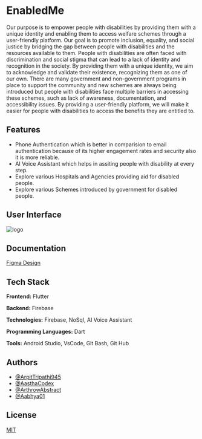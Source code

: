 
# EnabledMe

Our purpose is to empower people with disabilities by providing them with a unique identity and enabling them to access welfare schemes through a user-friendly platform. Our goal is to promote inclusion, equality, and social justice by bridging the gap between people with disabilities and the resources available to them.
People with disabilities are often faced with discrimination and social stigma that can lead to a lack of identity and recognition in the society. By providing them with a unique identity, we aim to acknowledge and validate their existence, recognizing them as one of our own.
There are many government and non-government programs in place to support the community and new schemes are always being introduced but people with disabilities face multiple barriers in accessing these schemes, such as lack of awareness, documentation, and accessibility issues. By providing a user-friendly platform, we will make it easier for people with disabilities to access the benefits they are entitled to.


## Features

- Phone Authentication which is better in comparision to email authentication because of its higher engagement rates and security also it is more reliable.
- AI Voice Assistant which helps in assiting people with disability at every step.
- Explore various Hospitals and Agencies providing aid for disabled people.
- Explore various Schemes introduced by government for disabled people.



## User Interface

![logo](https://drive.google.com/file/d/1vuSzG3FMkorx8GVCX5tvtaAKaM2okmWW/view?usp=share_link)


## Documentation

[Figma Design](https://www.figma.com/file/oYBwbQey2I6iclbLW8jJMa/ADIP-Yojna?node-id=226-3769)


## Tech Stack

**Frontend:** Flutter

**Backend:** Firebase

**Technologies:** Firebase, NoSql, AI Voice Assistant

**Programming Languages:** Dart

**Tools:** Android Studio, VsCode, Git Bash, Git Hub
## Authors

- [@ArpitTripathi945](https://www.github.com/ArpitTripathi945)
- [@AasthaCodex](https://www.github.com/AasthaCodex)
- [@ArthrowAbstract](https://www.github.com/ArthrowAbstract)
- [@Aabhya01](https://www.github.com/Aabhya01)

## License

[MIT](https://choosealicense.com/licenses/mit/)

